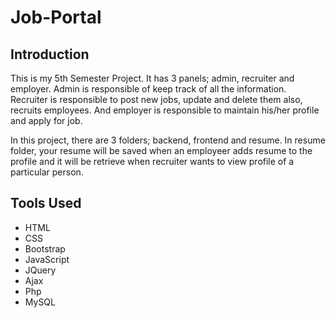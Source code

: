 # Job-Portal

<h2>Introduction</h2>

This is my 5th Semester Project. It has 3 panels; admin, recruiter and employer. Admin is responsible of keep track of all the information. Recruiter is responsible to post new jobs, update and delete them also, recruits employees. And employer is responsible to maintain his/her profile and apply for job.

In this project, there are 3 folders; backend, frontend and resume. In resume folder, your resume will be saved when an employeer adds resume to the profile and it will be retrieve when recruiter wants to view profile of a particular person.

<h2>Tools Used</h2>

* HTML
* CSS
* Bootstrap
* JavaScript
* JQuery
* Ajax
* Php
* MySQL
